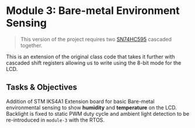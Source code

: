 # Module 3: Bare-metal Environment Sensing

> This version of the project requires two [SN74HC595](https://www.ti.com/product/SN74HC595) cascaded together.

This is an extension of the original class code that takes it further with cascaded shift registers allowing us to write using the 8-bit mode for the LCD.

## Tasks & Objectives

Addition of STM IKS4A1 Extension board for basic Bare-metal environmental sensing to show **humidity** and **temperature** on the LCD. Backlight is fixed to static PWM duty cycle and ambient light detection to be re-introduced in `module-3` with the RTOS.
